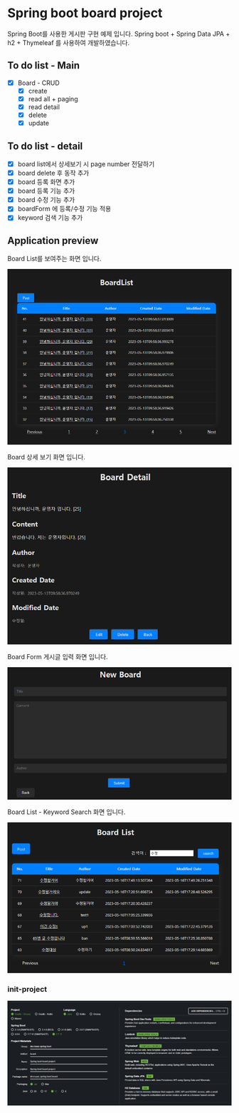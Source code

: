 # Spring boot board project

Spring Boot를 사용한 게시판 구현 예제 입니다. Spring boot + Spring Data JPA + h2 + Thymeleaf 를 사용하여 개발하였습니다.

## To do list - Main
- [x] Board - CRUD
  - [x] create
  - [x] read all + paging
  - [x] read detail
  - [x] delete
  - [x] update

## To do list - detail
- [x] board list에서 상세보기 시 page number 전달하기
- [x] board delete 후 동작 추가
- [x] board 등록 화면 추가
- [x] board 등록 기능 추가
- [x] board 수정 기능 추가
- [x] boardForm 에 등록/수정 기능 적용
- [x] keyword 검색 기능 추가

## Application preview

Board List를 보여주는 화면 입니다.

![Board List](./image/board-list.png)

Board 상세 보기 화면 입니다.

![Board Detail](./image/board-detail.png)

Board Form 게시글 입력 화면 입니다.

![Board Form](./image/board-form.png)

Board List - Keyword Search 화면 입니다.

![Board List Keyword](./image/board-list-by-keword.png)

### init-project
![start](./image/start.png)